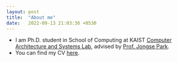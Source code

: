 ```yaml
---
layout: post
title:  "About me"
date:   2022-09-13 21:03:36 +0530
---
```

- I am Ph.D. student in School of Computing at KAIST [Computer Architecture and Systems Lab][casys], advised by [Prof. Jongse Park][jspark]. 
- You can find my CV [here][resume].

[jspark]: https://jongse-park.github.io
[casys]: https://casyslab.kaist.ac.kr
[resume]: https://kimdaeun00.github.io/files/resume.pdf